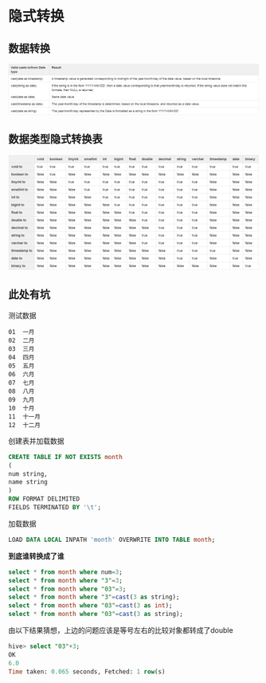# 隐式转换
## 数据转换
![](../img/hive_datatype_conversions.png)

## 数据类型隐式转换表

![](../img/hive_implicit_conversions.png)

## 此处有坑

测试数据

``` text
01	一月
02	二月
03	三月
04	四月
05	五月
06	六月
07	七月
08	八月
09	九月
10	十月
11	十一月
12	十二月
```

创建表并加载数据

``` sql
CREATE TABLE IF NOT EXISTS month 
( 
num string, 
name string
) 
ROW FORMAT DELIMITED 
FIELDS TERMINATED BY '\t';
```

加载数据

``` sql
LOAD DATA LOCAL INPATH 'month' OVERWRITE INTO TABLE month;
```

**到底谁转换成了谁**

``` sql
select * from month where num=3;
select * from month where "3"=3;
select * from month where "03"=3;
select * from month where "3"=cast(3 as string);
select * from month where "03"=cast(3 as int);
select * from month where "03"=cast(3 as string);
```
由以下结果猜想，上边的问题应该是等号左右的比较对象都转成了double
``` sql
hive> select "03"+3;
OK
6.0
Time taken: 0.065 seconds, Fetched: 1 row(s)
```
